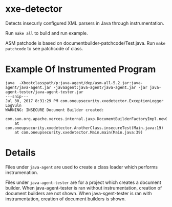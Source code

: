 # xxe-detector
Detects insecurly configured XML parsers in Java through instrumentation.

Run `make all` to build and run example.

ASM patchode is based on documentbuilder-patchcode/Test.java. Run `make patchcode` to see patchcode of class.

# Example Of Instrumented Program
~~~
java  -Xbootclasspath/p:java-agent/dep/asm-all-5.2.jar:java-agent/java-agent.jar -javaagent:java-agent/java-agent.jar -jar java-agent-tester/java-agent-tester.jar
---snip---
Jul 30, 2017 8:31:29 PM com.oneupsecurity.xxedetector.ExceptionLogger LogVuln
WARNING: INSECURE Document Builder created:
    com.sun.org.apache.xerces.internal.jaxp.DocumentBuilderFactoryImpl.newDocumentBuilder(DocumentBuilderFactoryImpl.java:75)
    at com.oneupsecurity.xxedetector.AnotherClass.insecureTest(Main.java:19)
    at com.oneupsecurity.xxedetector.Main.main(Main.java:39)
~~~


# Details
Files under `java-agent` are used to create a class loader which performs instrumenation.

Files under `java-agent-tester` are for a project which creates a document builder. 
When java-agent-tester is ran without instrumentation, creation of document builders are not shown.
When java-sgent-tester is ran with instrumentation, creation of document builders is shown.




